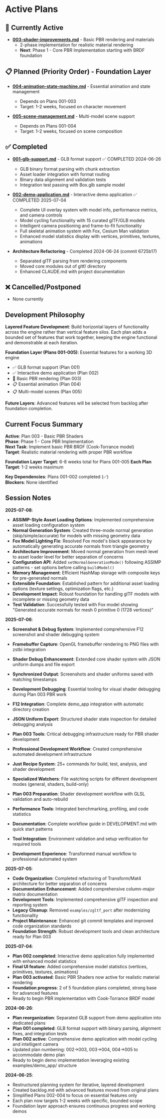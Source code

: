 # Active Plans

## 🔄 Currently Active

- **[003-shader-improvements.md](003-shader-improvements.md)** - Basic PBR rendering and materials
  - 2-phase implementation for realistic material rendering
  - **Next**: Phase 1 - Core PBR Implementation starting with BRDF foundation

## 📋 Planned (Priority Order) - Foundation Layer

- **[004-animation-state-machine.md](004-animation-state-machine.md)** - Essential animation and state management
  - Depends on Plans 001-003
  - Target: 1-2 weeks, focused on character movement

- **[005-scene-management.md](005-scene-management.md)** - Multi-model scene support
  - Depends on Plans 001-004
  - Target: 1-2 weeks, focused on scene composition

## ✅ Completed

- **[001-glb-support.md](001-glb-support.md)** - GLB format support ✅ COMPLETED 2024-06-26
  - GLB binary format parsing with chunk extraction
  - Asset loader integration with format routing
  - Binary data alignment and validation tests
  - Integration test passing with Box.glb sample model

- **[002-demo-application.md](002-demo-application.md)** - Interactive demo application ✅ COMPLETED 2025-07-04
  - Complete UI overlay system with model info, performance metrics, and camera controls
  - Model cycling functionality with 15 curated glTF/GLB models
  - Intelligent camera positioning and frame-to-fit functionality
  - Full skeletal animation system with Fox, Cesium Man validation
  - Enhanced model statistics display with vertices, primitives, textures, animations

- **Architecture Refactoring** - Completed 2024-06-24 (commit 6725b17)
  - Separated glTF parsing from rendering components
  - Moved core modules out of gltf/ directory
  - Enhanced CLAUDE.md with project documentation

## ❌ Cancelled/Postponed

- None currently

## Development Philosophy

**Layered Feature Development**: Build horizontal layers of functionality across the engine rather than vertical feature silos. Each plan adds a bounded set of features that work together, keeping the engine functional and demonstrable at each iteration.

**Foundation Layer (Plans 001-005)**: Essential features for a working 3D engine
- ✅ GLB format support (Plan 001)
- ✅ Interactive demo application (Plan 002)
- 🔄 Basic PBR rendering (Plan 003)
- 📋 Essential animation (Plan 004)
- 📋 Multi-model scenes (Plan 005)

**Future Layers**: Advanced features will be selected from backlog after foundation completion.

## Current Focus Summary

**Active**: Plan 003 - Basic PBR Shaders  
**Phase**: Phase 1 - Core PBR Implementation  
**Next Task**: Implement basic PBR BRDF (Cook-Torrance model)  
**Target**: Realistic material rendering with proper PBR workflow  

**Foundation Layer Target**: 6-8 weeks total for Plans 001-005
**Each Plan Target**: 1-2 weeks maximum

**Key Dependencies**: Plans 001-002 completed (✅)  
**Blockers**: None identified  

## Session Notes

**2025-07-08**:
- **ASSIMP-Style Asset Loading Options**: Implemented comprehensive asset loading configuration system
- **Normal Generation System**: Created three-mode normal generation (skip/simple/accurate) for models with missing geometry data
- **Fox Model Lighting Fix**: Resolved Fox model's black appearance by automatically generating accurate normals from triangle geometry
- **Architecture Improvement**: Moved normal generation from mesh level to asset loader level for better separation of concerns
- **Configuration API**: Added `setNormalGenerationMode()` following ASSIMP patterns - set options before calling `buildModel()`
- **Memory Management**: Efficient HashMap storage with composite keys for pre-generated normals
- **Extensible Foundation**: Established pattern for additional asset loading options (texture settings, optimization flags, etc.)
- **Development Impact**: Robust foundation for handling glTF models with incomplete or missing geometry data
- **Test Validation**: Successfully tested with Fox model showing "Generated accurate normals for mesh 0 primitive 0 (1728 vertices)"

**2025-07-06**: 
- **Screenshot & Debug System**: Implemented comprehensive F12 screenshot and shader debugging system
- **Framebuffer Capture**: OpenGL framebuffer rendering to PNG files with zstbi integration
- **Shader Debug Enhancement**: Extended core shader system with JSON uniform dumps and file export
- **Synchronized Output**: Screenshots and shader uniforms saved with matching timestamps
- **Development Debugging**: Essential tooling for visual shader debugging during Plan 003 PBR work
- **F12 Integration**: Complete demo_app integration with automatic directory creation
- **JSON Uniform Export**: Structured shader state inspection for detailed debugging analysis
- **Plan 003 Tools**: Critical debugging infrastructure ready for PBR shader development

- **Professional Development Workflow**: Created comprehensive automated development infrastructure  
- **Just Recipe System**: 25+ commands for build, test, analysis, and shader development
- **Specialized Watchers**: File watching scripts for different development modes (general, shaders, build-only)
- **Plan 003 Preparation**: Shader development workflow with GLSL validation and auto-rebuild
- **Performance Tools**: Integrated benchmarking, profiling, and code statistics
- **Documentation**: Complete workflow guide in DEVELOPMENT.md with quick start patterns
- **Tool Integration**: Environment validation and setup verification for required tools
- **Development Experience**: Transformed manual workflow to professional automated system

**2025-07-05**: 
- **Code Organization**: Completed refactoring of Transform/Mat4 architecture for better separation of concerns
- **Documentation Enhancement**: Added comprehensive column-major matrix documentation
- **Development Tools**: Implemented comprehensive glTF inspection and reporting system
- **Legacy Cleanup**: Removed `examples/zgltf_port` after modernizing functionality
- **Project Maintenance**: Enhanced git commit templates and improved code organization standards
- **Foundation Strength**: Robust development tools and clean architecture ready for Plan 003

**2025-07-04**: 
- **Plan 002 completed**: Interactive demo application fully implemented with enhanced model statistics
- **Final UI feature**: Added comprehensive model statistics (vertices, primitives, textures, animations)
- **Plan 003 activated**: Basic PBR Shaders now active for realistic material rendering
- **Foundation progress**: 2 of 5 foundation plans completed, strong base for advanced features
- Ready to begin PBR implementation with Cook-Torrance BRDF model

**2024-06-26**: 
- **Plan reorganization**: Separated GLB support from demo application into dedicated plans
- **Plan 001 completed**: GLB format support with binary parsing, alignment fixes, and integration tests
- **Plan 002 active**: Comprehensive demo application with model cycling and intelligent camera
- Updated plan numbering: 002→003, 003→004, 004→005 to accommodate demo plan
- Ready to begin demo implementation leveraging existing examples/demo_app/ structure

**2024-06-25**: 
- Restructured planning system for iterative, layered development
- Created backlog.md with advanced features moved from original plans
- Simplified Plans 002-004 to focus on essential features only
- Each plan now targets 1-2 weeks with specific, bounded scope
- Foundation layer approach ensures continuous progress and working demos

